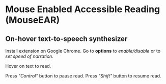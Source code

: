 # Mouse Enabled Accessible Reading (MouseEAR)

##  On-hover text-to-speech synthesizer

Install extension on Google Chrome. 
Go to **options** to *enable/disable* or to *set speed of narration*.

Hover on text to read. 

Press *"Control"* button to pause read. 
Press *"Shift"* button to resume read.
